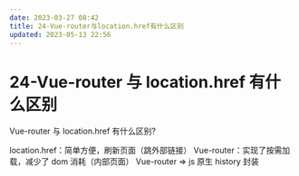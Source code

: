 ```yaml
---
date: 2023-03-27 08:42
title: 24-Vue-router与location.href有什么区别
updated: 2023-05-13 22:56
---
```


# 24-Vue-router 与 location.href 有什么区别

Vue-router 与 location.href 有什么区别? 

location.href：简单方便，刷新页面（跳外部链接）
Vue-router：实现了按需加载，减少了 dom 消耗（内部页面）
Vue-router => js 原生 history 封装

